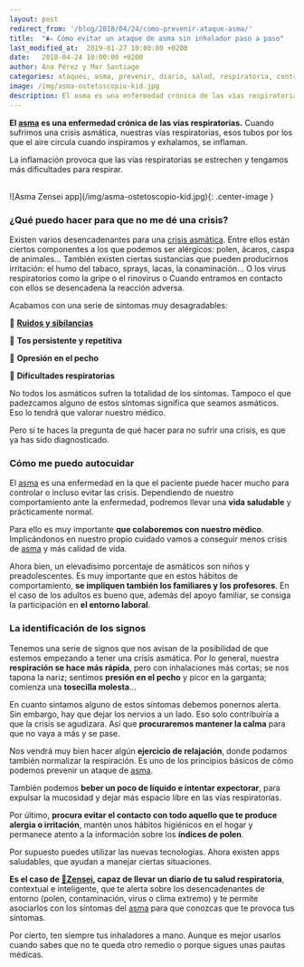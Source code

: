 ```yaml
---
layout: post
redirect_from: '/blog/2018/04/24/como-prevenir-ataque-asma/'
title:  "🌬️ Cómo evitar un ataque de asma sin inhalador paso a paso"
last_modified_at:  2019-01-27 10:00:00 +0200
date:   2018-04-24 10:00:00 +0200
author: Ana Pérez y Mar Santiago
categories: ataques, asma, prevenir, diario, salud, respiratoria, control, síntomas
image: /img/asma-ostetoscopio-kid.jpg
description: El asma es una enfermedad crónica de las vías respiratorias. Cuando sufrimos una crisis asmática, nuestras vías respiratorias,...
---
```


**El [asma](https://medlineplus.gov/spanish/ency/article/000141.htm) es una enfermedad crónica de las vías respiratorias.** Cuando sufrimos una crisis asmática, nuestras vías respiratorias, esos tubos por los que el aire circula cuando inspiramos y exhalamos, se inflaman.

La inflamación provoca que las vías respiratorias se estrechen y tengamos más dificultades para respirar.

<br>
![Asma Zensei app](/img/asma-ostetoscopio-kid.jpg){: .center-image }
<br>

### ¿Qué puedo hacer para que no me dé una crisis?

Existen varios desencadenantes para una [crisis asmática](https://kidshealth.org/es/teens/flare-up-esp.html). Entre ellos están ciertos componentes a los que podemos ser alérgicos: polen, ácaros, caspa de animales… También existen ciertas sustancias que pueden producirnos irritación: el humo del tabaco, sprays, lacas, la conaminación… O los virus respiratorios como la gripe o el rinovirus o Cuando entramos en contacto con ellos se desencadena la reacción adversa.

Acabamos con una serie de síntomas muy desagradables:

🤧 **[Ruidos y sibilancias](https://zenseiapp.com/blog/2018/05/08/sibilancias-pitidos-respiratorios/)**

🤧 **Tos persistente y repetitiva**

🤧 **Opresión en el pecho**

🤧 **Dificultades respiratorias**

No todos los asmáticos sufren la totalidad de los síntomas. Tampoco el que padezcamos alguno de estos síntomas significa que seamos asmáticos. Eso lo tendrá que valorar nuestro médico.

Pero si te haces la pregunta de qué hacer para no sufrir una crisis, es que ya has sido diagnosticado.

### Cómo me puedo autocuidar

El [asma](https://medlineplus.gov/spanish/ency/article/000141.htm) es una enfermedad en la que el paciente puede hacer mucho para controlar o incluso evitar las crisis. Dependiendo de nuestro comportamiento ante la enfermedad, podremos llevar una **vida saludable** y prácticamente normal.

Para ello es muy importante **que colaboremos con nuestro médico**. Implicándonos en nuestro propio cuidado vamos a conseguir menos crisis de [asma](https://medlineplus.gov/spanish/ency/article/000141.htm) y más calidad de vida.

Ahora bien, un elevadísimo porcentaje de asmáticos son niños y preadolescentes. Es muy importante que en estos hábitos de comportamiento, **se impliquen también los familiares y los profesores**. En el caso de los adultos es bueno que, además del apoyo familiar, se consiga la participación en **el entorno laboral**.

### La identificación de los signos

Tenemos una serie de signos que nos avisan de la posibilidad de que estemos empezando a tener una crisis asmática. Por lo general, nuestra **respiración se hace más rápida**, pero con inhalaciones más cortas; se nos tapona la nariz; sentimos **presión en el pecho** y picor en la garganta; comienza una **tosecilla molesta**…

En cuanto sintamos alguno de estos síntomas debemos ponernos alerta. Sin embargo, hay que dejar los nervios a un lado. Eso solo contribuiría a que la crisis se agudizara. Así que **procuraremos mantener la calma** para que no vaya a más y se pase. 

Nos vendrá muy bien hacer algún **ejercicio de relajación**, donde podamos también normalizar la respiración. Es uno de los principios básicos de cómo podemos prevenir un ataque de [asma](https://medlineplus.gov/spanish/ency/article/000141.htm).

También podemos **beber un poco de líquido e intentar expectorar**, para expulsar la mucosidad y dejar más espacio libre en las vías respiratorias.

Por último, **procura evitar el contacto con todo aquello que te produce alergia o irritación**, mantén unos hábitos higiénicos en el hogar y permanece atento a la información sobre los **índices de polen**.

Por supuesto puedes utilizar las nuevas tecnologías. Ahora existen apps saludables, que ayudan a manejar ciertas situaciones. 

**Es el caso de [📱Zensei](https://zenseiapp.com), capaz de llevar un diario de tu salud respiratoria**, contextual e inteligente, que te alerta sobre los desencadenantes de entorno (polen, contaminación, virus o clima extremo) y te permite asociarlos con los síntomas del [asma](https://medlineplus.gov/spanish/ency/article/000141.htm) para que conozcas que te provoca tus síntomas.

Por cierto, ten siempre tus inhaladores a mano. Aunque es mejor usarlos cuando sabes que no te queda otro remedio o porque sigues unas pautas médicas.


